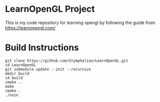 # LearnOpenGL Project

This is my code repository for learning opengl by following the guide from
https://learnopengl.com/


# Build Instructions
```
git clone https://github.com/Stymphalian/LearnOpenGL.git
cd LearnOpenGL
git submodule update --init --recursive
mkdir build
cd build
cmake ..
make
cmake .
./noin
```
